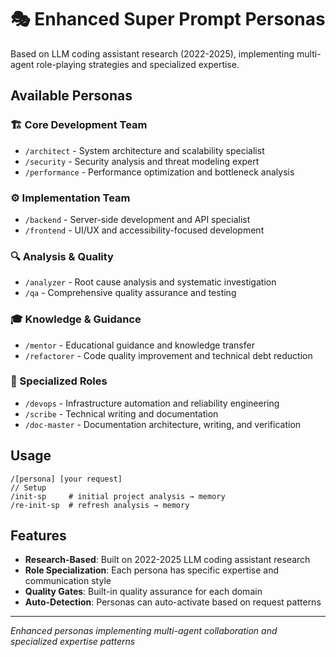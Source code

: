 # 🎭 Enhanced Super Prompt Personas

Based on LLM coding assistant research (2022-2025), implementing multi-agent role-playing strategies and specialized expertise.

## Available Personas

### 🏗️ Core Development Team
- `/architect` - System architecture and scalability specialist
- `/security` - Security analysis and threat modeling expert
- `/performance` - Performance optimization and bottleneck analysis

### ⚙️ Implementation Team
- `/backend` - Server-side development and API specialist
- `/frontend` - UI/UX and accessibility-focused development

### 🔍 Analysis & Quality
- `/analyzer` - Root cause analysis and systematic investigation
- `/qa` - Comprehensive quality assurance and testing

### 🎓 Knowledge & Guidance
- `/mentor` - Educational guidance and knowledge transfer
- `/refactorer` - Code quality improvement and technical debt reduction

### 🚀 Specialized Roles
- `/devops` - Infrastructure automation and reliability engineering
- `/scribe` - Technical writing and documentation
- `/doc-master` - Documentation architecture, writing, and verification

## Usage
```
/[persona] [your request]
// Setup
/init-sp     # initial project analysis → memory
/re-init-sp  # refresh analysis → memory
```

## Features
- **Research-Based**: Built on 2022-2025 LLM coding assistant research
- **Role Specialization**: Each persona has specific expertise and communication style
- **Quality Gates**: Built-in quality assurance for each domain
- **Auto-Detection**: Personas can auto-activate based on request patterns

---
*Enhanced personas implementing multi-agent collaboration and specialized expertise patterns*
